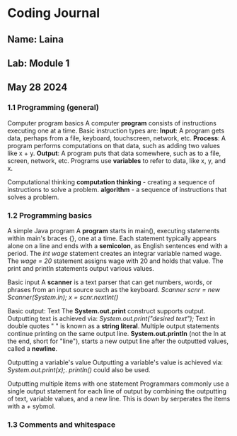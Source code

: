# Coding Journal
## Name: Laina 
## Lab: Module 1
## May 28 2024
### 1.1 Programming (general)
Computer program basics
 A computer **program** consists of instructions executing one at a time. Basic instruction types are:
 **Input**: A program gets data, perhaps from a file, keyboard, touchscreen, network, etc.
 **Process**: A program performs computations on that data, such as adding two values like x + y.
 **Output**: A program puts that data somewhere, such as to a file, screen, network, etc. 
 Programs use **variables** to refer to data, like x, y, and x. 

Computational thinking
 **computation thinking** - creating a sequence of instructions to solve a problem.
 **algorithm** - a sequence of instructions that solves a problem. 

### 1.2 Programming basics
A simple Java program
  A **program** starts in main(), executing statements within main's braces {}, one at a time.
  Each statement typically appears alone on a line and ends with a **semicolon**, as English sentences end with a period.
  The _int wage_ statement creates an integrar variable named wage. The _wage = 20_ statement assigns wage with 20 and holds that value. 
  The print and println statements output various values.

Basic input
  A **scanner** is a text parser that can get numbers, words, or phrases from an input source such as the keyboard.
  _Scanner scnr = new Scanner(System.in);_
  _x = scnr.nextInt()_

Basic output: Text
 The **System.out.print** construct supports output. Outputting text is achieved via: _System.out.print("desired text");_ Text in double quotes " " is known as a **string literal**. Multiple output statements continue printing on the same output line.
 **System.out.println** (not the ln at the end, short for "line"), starts a new output line after the outputted values, called a **newline**. 

Outputting a variable's value
 Outputting a variable's value is achieved via: _System.out.print(x);_. _println()_ could also be used.

Outputting multiple items with one statement
 Programmars commonly use a single output statement for each line of output by combining the outputting of text, variable values, and a new line. This is down by serperates the items with a _+_ sybmol. 

### 1.3 Comments and whitespace
